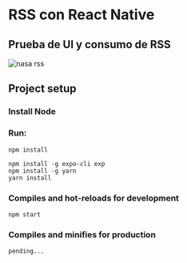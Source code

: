 # RSS con React Native

## Prueba de UI y consumo de RSS

![nasa rss](https://user-images.githubusercontent.com/49338963/172099643-3cd33960-4a82-4b3e-9df3-08b9899ff3d3.jpeg)

## Project setup

### Install Node
### Run:

```
npm install
```
```
npm install -g expo-cli exp
npm install -g yarn
yarn install  
```

### Compiles and hot-reloads for development
```
npm start
```

### Compiles and minifies for production
```
pending...
```



